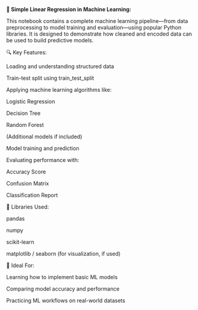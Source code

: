 **🤖 Simple Linear Regression in Machine Learning:**

This notebook contains a complete machine learning pipeline—from data preprocessing to model training and evaluation—using popular Python libraries. It is designed to demonstrate how cleaned and encoded data can be used to build predictive models.

🔍 Key Features:

Loading and understanding structured data

Train-test split using train_test_split

Applying machine learning algorithms like:

Logistic Regression

Decision Tree

Random Forest

(Additional models if included)

Model training and prediction

Evaluating performance with:

Accuracy Score

Confusion Matrix

Classification Report

🧰 Libraries Used:

pandas

numpy

scikit-learn

matplotlib / seaborn (for visualization, if used)

🎯 Ideal For:

Learning how to implement basic ML models

Comparing model accuracy and performance

Practicing ML workflows on real-world datasets
